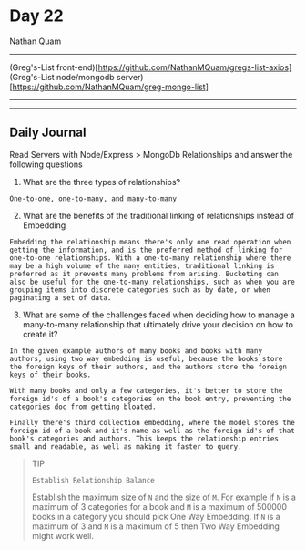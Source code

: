 # Day 22
Nathan Quam

---

(Greg's-List front-end)[https://github.com/NathanMQuam/gregs-list-axios]
(Greg's-List node/mongodb server)[https://github.com/NathanMQuam/greg-mongo-list]

---
---

## Daily Journal

Read Servers with Node/Express > MongoDb Relationships and answer the following questions

1. What are the three types of relationships?
```
One-to-one, one-to-many, and many-to-many
```

2. What are the benefits of the traditional linking of relationships instead of Embedding
```
Embedding the relationship means there's only one read operation when getting the information, and is the preferred method of linking for one-to-one relationships. With a one-to-many relationship where there may be a high volume of the many entities, traditional linking is preferred as it prevents many problems from arising. Bucketing can also be useful for the one-to-many relationships, such as when you are grouping items into discrete categories such as by date, or when paginating a set of data.
```

3. What are some of the challenges faced when deciding how to manage a many-to-many relationship that ultimately drive your decision on how to create it?
```
In the given example authors of many books and books with many authors, using two way embedding is useful, because the books store the foreign keys of their authors, and the authors store the foreign keys of their books.

With many books and only a few categories, it's better to store the foreign id's of a book's categories on the book entry, preventing the categories doc from getting bloated.

Finally there's third collection embedding, where the model stores the foreign id of a book and it's name as well as the foreign id's of that book's categories and authors. This keeps the relationship entries small and readable, as well as making it faster to query.
```

> TIP
>
>`Establish Relationship Balance`
>
>Establish the maximum size of `N` and the size of `M`. For example if `N` is a maximum of 3 categories for a book and `M` is a maximum of 500000 books in a category you should pick One Way Embedding. If `N` is a maximum of 3 and `M` is a maximum of 5 then Two Way Embedding might work well.